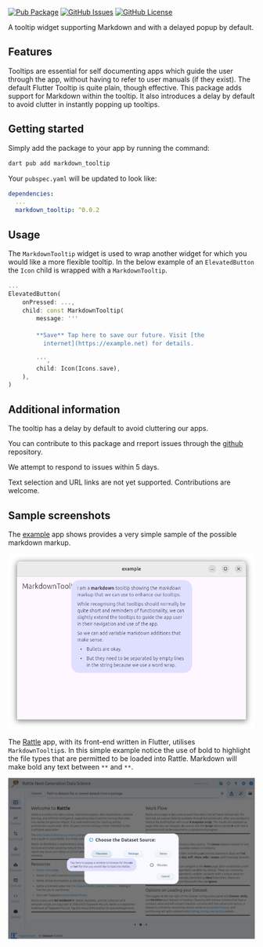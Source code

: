 [![Pub Package](https://img.shields.io/pub/v/markdown_tooltip)](https://pub.dev/packages/markdown_tooltip)
[![GitHub Issues](https://img.shields.io/github/issues/gjwgit/markdown_tooltip)](https://github.com/gjwgit/markdown_tooltip/issues)
[![GitHub License](https://img.shields.io/github/license/gjwgit/markdown_tooltip)](https://raw.githubusercontent.com/gjwgit/markdown_tooltip/main/LICENSE)

A tooltip widget supporting Markdown and with a delayed popup by default.

## Features

Tooltips are essential for self documenting apps which guide the user
through the app, without having to refer to  user manuals (if they
exist). The default Flutter Tooltip is quite plain, though
effective. This package adds support for Markdown within the tooltip.
It also introduces a delay by default to avoid clutter in instantly
popping up tooltips.

## Getting started

Simply add the package to your app by running the command:

```bash
dart pub add markdown_tooltip
```

Your `pubspec.yaml` will be updated to look like:

```yaml
dependencies:
  ...
  markdown_tooltip: ^0.0.2
```

## Usage

The `MarkdownTooltip` widget is used to wrap another widget for which
you would like a more flexible tooltip. In the below example of an
`ElevatedButton` the `Icon` child is wrapped with a `MarkdownTooltip`.

```dart
...
ElevatedButton(
    onPressed: ...,
    child: const MarkdownTooltip(
        message: '''

        **Save** Tap here to save our future. Visit [the
          internet](https://example.net) for details.

        ''',
        child: Icon(Icons.save),
    ),
)
```

## Additional information

The tooltip has a delay by default to avoid cluttering our apps.

You can contribute to this package and rreport issues through the
[github](https://github.com/gjwgit/markdown_tooltip) repository. 

We attempt to respond to issues within 5 days.

Text selection and URL links are not yet supported. Contributions are
welcome.

## Sample screenshots

The [example](examlpe/lib/main.dart) app shows provides a very simple
sample of the possible markdown markup.

![](assets/images/screenshot_example_app.png)

The [Rattle](https://github.com/gjwgit/rattleng) app, with its
front-end written in Flutter, utilises `MarkdownTooltip`s.  In this
simple example notice the use of bold to highlight the file types that
are permitted to be loaded into Rattle. Markdown will make bold any
text between `**` and `**`.

![](assets/images/screenshot_rattle_datset_filename_tooltip.png)
 
